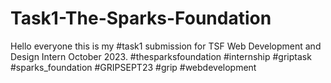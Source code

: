 # Task1-The-Sparks-Foundation
Hello everyone this is my #task1 submission for TSF Web Development and Design Intern October 2023.  #thesparksfoundation  #internship  #griptask #sparks_foundation #GRIPSEPT23 #grip #webdevelopment
